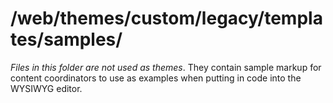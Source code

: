 # /web/themes/custom/legacy/templates/samples/

*Files in this folder are not used as themes*. They contain sample markup
for content coordinators to use as examples when putting in code into the
WYSIWYG editor.
